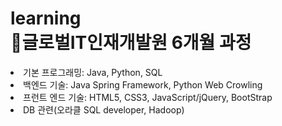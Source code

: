 <h1>
  <strong>     learning<br>
  👋글로벌IT인재개발원 6개월 과정<br>
</h1>
  </strong>
<li>기본 프로그래밍: Java, Python, SQL<br>
<li>백엔드 기술: Java Spring Framework, Python Web Crowling<br>
<li>프런트 엔드 기술: HTML5, CSS3, JavaScript/jQuery, BootStrap<br>
<li>DB 관련(오라클 SQL developer, Hadoop)<br>

